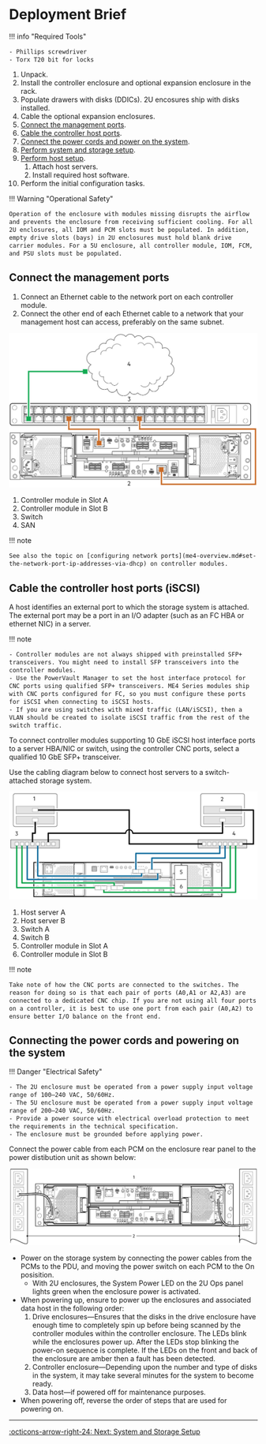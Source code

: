 # Deployment Brief

!!! info "Required Tools"

    - Phillips screwdriver
    - Torx T20 bit for locks

1. Unpack.
2. Install the controller enclosure and optional expansion enclosure in the rack.
3. Populate drawers with disks (DDICs). 2U encosures ship with disks installed.
4. Cable the optional expansion enclosures.
5. [Connect the management ports](#connect-the-management-ports).
6. [Cable the controller host ports](#cable-the-controller-host-ports-iscsi).
7. [Connect the power cords and power on the system](#connecting-the-power-cords-and-powering-on-the-system).
8. [Perform system and storage setup](../powervault-me4/me4-guided-setup.md).
9. [Perform host setup](../powervault-me4/me4-host-setup.md).
      1. Attach host servers.
      2. Install required host software.
10. Perform the initial configuration tasks.

!!! Warning "Operational Safety"

    Operation of the enclosure with modules missing disrupts the airflow and prevents the enclosure from receiving sufficient cooling. For all 2U enclosures, all IOM and PCM slots must be populated. In addition, empty drive slots (bays) in 2U enclosures must hold blank drive carrier modules. For a 5U enclosure, all controller module, IOM, FCM, and PSU slots must be populated.

## Connect the management ports

1. Connect an Ethernet cable to the network port on each controller module.
2. Connect the other end of each Ethernet cable to a network that your management host can access, preferably on the same subnet.

![Connect Management Network](../../../assets/GUID-25C7026E-50A7-45E6-9C0E-A9180C0419A1-low.jpg)

1. Controller module in Slot A
2. Controller module in Slot B
3. Switch
4. SAN

!!! note

    See also the topic on [configuring network ports](me4-overview.md#set-the-network-port-ip-addresses-via-dhcp) on controller modules.

## Cable the controller host ports (iSCSI)

A host identifies an external port to which the storage system is attached. The external port may be a port in an I/O adapter (such as an FC HBA or ethernet NIC) in a server.

!!! note

    - Controller modules are not always shipped with preinstalled SFP+ transceivers. You might need to install SFP transceivers into the controller modules.
    - Use the PowerVault Manager to set the host interface protocol for CNC ports using qualified SFP+ transceivers. ME4 Series modules ship with CNC ports configured for FC, so you must configure these ports for iSCSI when connecting to iSCSI hosts.
    - If you are using switches with mixed traffic (LAN/iSCSI), then a VLAN should be created to isolate iSCSI traffic from the rest of the switch traffic.

To connect controller modules supporting 10 GbE iSCSI host interface ports to a server HBA/NIC or switch, using the controller CNC ports, select a qualified 10 GbE SFP+ transceiver.

Use the cabling diagram below to connect host servers to a switch-attached storage system.

![Connecting hosts: ME4 Series 2U switch-attached – two servers, two switches](../../../assets/GUID-E63CC18D-EBBC-47BB-BDB3-F1874C6658F3-low.jpg)

1. Host server A
2. Host server B
3. Switch A
4. Switch B
5. Controller module in Slot A
6. Controller module in Slot B

!!! note

    Take note of how the CNC ports are connected to the switches. The reason for doing so is that each pair of ports (A0,A1 or A2,A3) are connected to a dedicated CNC chip. If you are not using all four ports on a controller, it is best to use one port from each pair (A0,A2) to ensure better I/O balance on the front end.

## Connecting the power cords and powering on the system

!!! Danger "Electrical Safety"

    - The 2U enclosure must be operated from a power supply input voltage range of 100–240 VAC, 50/60Hz.
    - The 5U enclosure must be operated from a power supply input voltage range of 200–240 VAC, 50/60Hz.
    - Provide a power source with electrical overload protection to meet the requirements in the technical specification.
    - The enclosure must be grounded before applying power.

Connect the power cable from each PCM on the enclosure rear panel to the power distibution unit as shown below:

![Connection from PDU to PCM](../../../assets/GUID-482BB2AC-110A-44FA-81EF-4807439323D0-low.jpg)

- Power on the storage system by connecting the power cables from the PCMs to the PDU, and moving the power switch on each PCM to the On posisition.
    - With 2U enclosures, the System Power LED on the 2U Ops panel lights green when the enclosure power is activated.
- When powering up, ensure to power up the enclosures and associated data host in the following order:
    1. Drive enclosures—Ensures that the disks in the drive enclosure have enough time to completely spin up before being scanned by the controller modules within the controller enclosure. The LEDs blink while the enclosures power up. After the LEDs stop blinking the power-on sequence is complete. If the LEDs on the front and back of the enclosure are amber then a fault has been detected.
    2. Controller enclosure—Depending upon the number and type of disks in the system, it may take several minutes for the system to become ready.
    3. Data host—if powered off for maintenance purposes.
- When powering off, reverse the order of steps that are used for powering on.

---

[:octicons-arrow-right-24: Next: System and Storage Setup](../powervault-me4/me4-guided-setup.md)